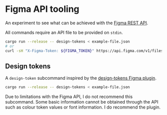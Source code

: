 # Figma API tooling

An experiment to see what can be achieved with the
[Figma REST API](https://www.figma.com/developers/api).

All commands require an API file to be provided on `stdin`.

```bash
cargo run --release -- design-tokens < example-file.json
# or
curl -sH "X-Figma-Token: ${FIGMA_TOKEN}" https://api.figma.com/v1/files/2MQ759R5kJtzQn4qSHuqR7 | cargo run --release -- design-tokens
```

## Design tokens

A `design-token` subcommand inspired by the
[design-tokens Figma plugin](https://github.com/lukasoppermann/design-tokens).

```bash
cargo run --release -- design-tokens < example-file.json
```

Due to limitations with the Figma API, I do not recommend this subcommand. Some
basic information cannot be obtained through the API such as colour token values
or font information. I do recommend the plugin.
